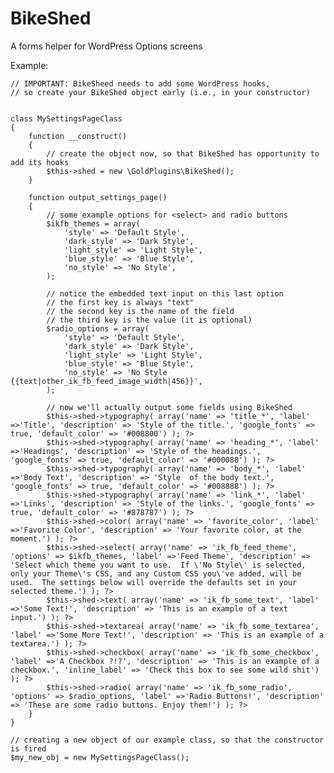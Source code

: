 BikeShed
========

A forms helper for WordPress Options screens

Example:

	// IMPORTANT: BikeSheed needs to add some WordPress hooks, 
	// so create your BikeShed object early (i.e., in your constructor)


	class MySettingsPageClass
	{
		function __construct()
		{
			// create the object now, so that BikeShed has opportunity to add its hooks
			$this->shed = new \GoldPlugins\BikeShed();
		}

		function output_settings_page()
		{
			// some example options for <select> and radio buttons
			$ikfb_themes = array(
				'style' => 'Default Style',
				'dark_style' => 'Dark Style',
				'light_style' => 'Light Style',
				'blue_style' => 'Blue Style',
				'no_style' => 'No Style',
			);

			// notice the embedded text input on this last option
			// the first key is always "text"
			// the second key is the name of the field
			// the third key is the value (it is optional)
			$radio_options = array(
				'style' => 'Default Style',
				'dark_style' => 'Dark Style',
				'light_style' => 'Light Style',
				'blue_style' => 'Blue Style',
				'no_style' => 'No Style {{text|other_ik_fb_feed_image_width|456}}',
			);

			// now we'll actually output some fields using BikeShed
			$this->shed->typography( array('name' => 'title_*', 'label' =>'Title', 'description' => 'Style of the title.', 'google_fonts' => true, 'default_color' => '#008800') ); ?>
			$this->shed->typography( array('name' => 'heading_*', 'label' =>'Headings', 'description' => 'Style of the headings.', 'google_fonts' => true, 'default_color' => '#000088') ); ?>
			$this->shed->typography( array('name' => 'body_*', 'label' =>'Body Text', 'description' => 'Style  of the body text.', 'google_fonts' => true, 'default_color' => '#008888') ); ?>
			$this->shed->typography( array('name' => 'link_*', 'label' =>'Links', 'description' => 'Style of the links.', 'google_fonts' => true, 'default_color' => '#878787') ); ?>
			$this->shed->color( array('name' => 'favorite_color', 'label' =>'Favorite Color', 'description' => 'Your favorite color, at the moment.') ); ?>
			$this->shed->select( array('name' => 'ik_fb_feed_theme', 'options' => $ikfb_themes, 'label' =>'Feed Theme', 'description' => 'Select which theme you want to use.  If \'No Style\' is selected, only your Theme\'s CSS, and any Custom CSS you\'ve added, will be used.  The settings below will override the defaults set in your selected theme.') ); ?>
			$this->shed->text( array('name' => 'ik_fb_some_text', 'label' =>'Some Text!', 'description' => 'This is an example of a text input.') ); ?>
			$this->shed->textarea( array('name' => 'ik_fb_some_textarea', 'label' =>'Some More Text!', 'description' => 'This is an example of a textarea.') ); ?>
			$this->shed->checkbox( array('name' => 'ik_fb_some_checkbox', 'label' =>'A Checkbox ?!?', 'description' => 'This is an example of a checkbox.', 'inline_label' => 'Check this box to see some wild shit') ); ?>
			$this->shed->radio( array('name' => 'ik_fb_some_radio', 'options' => $radio_options, 'label' =>'Radio Buttons!', 'description' => 'These are some radio buttons. Enjoy them!') ); ?>
		}
	}

	// creating a new object of our example class, so that the constructor is fired
	$my_new_obj = new MySettingsPageClass();
